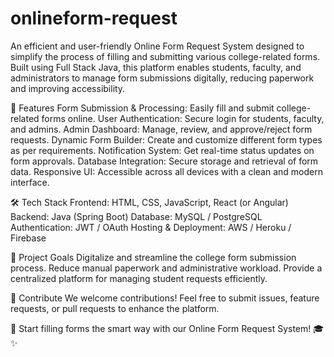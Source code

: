 # onlineform-request
An efficient and user-friendly Online Form Request System designed to simplify the process of filling and submitting various college-related forms. Built using Full Stack Java, this platform enables students, faculty, and administrators to manage form submissions digitally, reducing paperwork and improving accessibility.

🚀 Features
Form Submission & Processing: Easily fill and submit college-related forms online.
User Authentication: Secure login for students, faculty, and admins.
Admin Dashboard: Manage, review, and approve/reject form requests.
Dynamic Form Builder: Create and customize different form types as per requirements.
Notification System: Get real-time status updates on form approvals.
Database Integration: Secure storage and retrieval of form data.
Responsive UI: Accessible across all devices with a clean and modern interface.

🛠 Tech Stack
Frontend: HTML, CSS, JavaScript, React (or Angular)
Backend: Java (Spring Boot)
Database: MySQL / PostgreSQL
Authentication: JWT / OAuth
Hosting & Deployment: AWS / Heroku / Firebase

🎯 Project Goals
Digitalize and streamline the college form submission process.
Reduce manual paperwork and administrative workload.
Provide a centralized platform for managing student requests efficiently.


🤝 Contribute
We welcome contributions! Feel free to submit issues, feature requests, or pull requests to enhance the platform.

📌 Start filling forms the smart way with our Online Form Request System! 🎓✨
